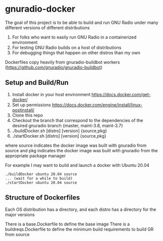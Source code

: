 # gnuradio-docker

The goal of this project is to be able to build and run GNU Radio under many different versions of
different distributions

1. For folks who want to easily run GNU Radio in a containerized environment
2. For testing GNU Radio builds on a host of distributions
3. For debugging things that happen on other distros than my own

Dockerfiles copy heavily from gnuradio-buildbot workers (https://github.com/gnuradio/gnuradio-buildbot)

## Setup and Build/Run

1. Install docker in your host environment https://docs.docker.com/get-docker/
2. Set up permissions https://docs.docker.com/engine/install/linux-postinstall/
3. Clone this repo
4. Checkout the branch that correspond to the dependencies of the desired gnuradio branch {master, maint-3.8, maint-3.7}
5. ./buildDocker.sh [distro] [version] {source,pkg}
6. ./startDocker.sh [distro] [version] {source,pkg}

where source indicates the docker image was built with gnuradio from source
and pkg indicates the docker image was built with gnuradio from the appropriate package manager


For example I may want to build and launch a docker with Ubuntu 20.04
```
./buildDocker ubuntu 20.04 source
... (wait for a while to build)
./startDocker ubuntu 20.04 source
```

## Structure of Dockerfiles

Each OS distribution has a directory, and each distro has a directory for the major versions

There is a base.Dockerfile to define the base image
There is a buildreqs.Dockerfile to define the minimum build requirements to build GR from source


